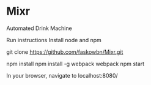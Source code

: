 # Mixr
Automated Drink Machine

Run instructions
Install node and npm

git clone https://github.com/faskowbn/Mixr.git

npm install
npm install -g webpack
webpack
npm start

In your browser, navigate to localhost:8080/